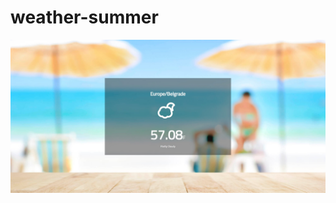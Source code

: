 # weather-summer
![](https://raw.githubusercontent.com/DjordjevicN/weather-summer/master/weatherSummer.jpg)
